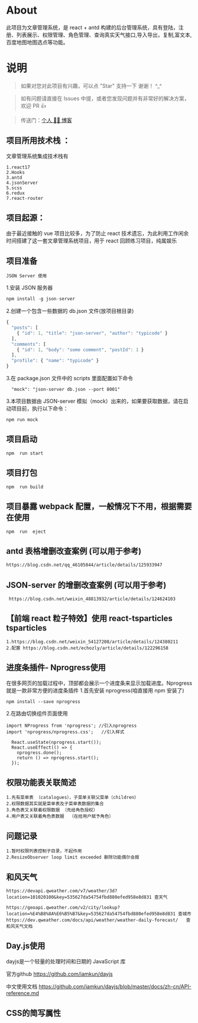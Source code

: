 # About

此项目为文章管理系统，是 react + antd 构建的后台管理系统，具有登陆，注册、列表展示、权限管理、角色管理、查询真实天气接口,导入导出，复制,富文本,百度地图地图选点等功能。

# 说明

> 如果对您对此项目有兴趣，可以点 "Star" 支持一下 谢谢！ ^\_^

> 如有问题请直接在 Issues 中提，或者您发现问题并有非常好的解决方案，欢迎 PR 👍

> 传送门：[个人 🙅‍♂ 博客](https://liang996.github.io/)



## 项目所用技术栈 ：

文章管理系统集成技术栈有

```
1.react17
2.Hooks
3.antd
4.jsonServer
5.scss
6.redux
7.react-router
```

## 项目起源：

由于最近接触的 vue 项目比较多，为了防止 react 技术遗忘，为此利用工作闲余时间搭建了这一套文章管理系统项目，用于 react 回顾练习项目，纯属娱乐

## 项目准备

`JSON Server 使用`

1.安装 JSON 服务器

```js
npm install -g json-server
```

2.创建一个包含一些数据的 db.json 文件(放项目根目录)

```js
{
  "posts": [
    { "id": 1, "title": "json-server", "author": "typicode" }
  ],
  "comments": [
    { "id": 1, "body": "some comment", "postId": 1 }
  ],
  "profile": { "name": "typicode" }
}
```

3.在 package.json 文件中的 scripts 里面配置如下命令

```
  "mock": "json-server db.json --port 8001"
```

3.本项目数据由 JSON-server 模拟（mock）出来的，如果要获取数据，请在启动项目前，执行以下命令：

```
npm run mock

```

## 项目启动

```
npm  run start
```

## 项目打包

```
npm  run build
```

## 项目暴露 webpack 配置，一般情况下不用，根据需要在使用

```
npm  run  eject
```

## antd 表格增删改查案例 (可以用于参考)

```html
https://blog.csdn.net/qq_46105844/article/details/125933947
```

## JSON-server 的增删改查案例 (可以用于参考)

```
 https://blog.csdn.net/weixin_48813932/article/details/124624103
```

## 【前端 react 粒子特效】使用  react-tsparticles  tsparticles

```
1.https://blog.csdn.net/weixin_54127208/article/details/124380211
2.配置 https://blog.csdn.net/echozly/article/details/122296158
```

## 进度条插件- Nprogress使用

 在很多网页的加载过程中，顶部都会展示一个进度条来显示加载进度。Nprogress 就是一款非常方便的进度条插件
1.首先安装 nprogress(咱直接用 npm 安装了)

```
npm install --save nprogress

```

2.在路由切换组件页面使用

```
import NProgress from 'nprogress'; //引入nprogress
import 'nprogress/nprogress.css';   //引入样式

  React.useState(nprogress.start());
  React.useEffect(() => {
    nprogress.done();
    return () => nprogress.start();
  });
```

## 权限功能表关联简述

```
1.先有菜单表 （catalogues），子菜单关联父菜单（children）
2.权限数据其实就是菜单表及子菜单表数据的集合
3.角色表又关联着权限数据 （先给角色授权）
4.用户表又关联着角色表数据  （在给用户赋予角色）
```
## 问题记录

```
1.暂时权限列表控制子目录，不起作用
2.ResizeObserver loop limit exceeded 删除功能偶尔会报
```

## 和风天气
```
https://devapi.qweather.com/v7/weather/3d?location=101020100&key=535627da54754fbd880efed958e8d831 查天气

https://geoapi.qweather.com/v2/city/lookup?location=%E4%B8%8A%E6%B5%B7&key=535627da54754fbd880efed958e8d831 查城市
https://dev.qweather.com/docs/api/weather/weather-daily-forecast/   查和风天气文档
``` 
## Day.js使用
dayjs是一个轻量的处理时间和日期的 JavaScript 库

官方github https://github.com/iamkun/dayjs

中文使用文档 https://github.com/iamkun/dayjs/blob/master/docs/zh-cn/API-reference.md

##  CSS的简写属性